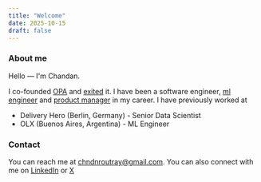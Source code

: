 ```yaml
---
title: "Welcome"
date: 2025-10-15
draft: false
---
```

### About me
Hello — I'm Chandan.  

I co-founded [OPA](https://opa.marketing/) and [exited](https://brandequity.economictimes.indiatimes.com/news/marketing/wondrlab-acquires-influencer-marketing-platform-opa/113477668) it. I have been a software engineer, [ml engineer](https://tech.olx.com/ranking-ads-with-machine-learning-ee03d7734bf4) and [product manager](https://play.google.com/store/apps/details?id=com.opareviews.opa_flutter) in my career.
I have previously worked at 
- Delivery Hero (Berlin, Germany) - Senior Data Scientist
- OLX (Buenos Aires, Argentina) - ML Engineer  




### Contact
You can reach me at [chndnroutray@gmail.com](mailto:chndnroutray@gmail.com). You can also connect with me on [LinkedIn](https://www.linkedin.com/in/chandanroutray/) or [X](https://x.com/imeckr)
